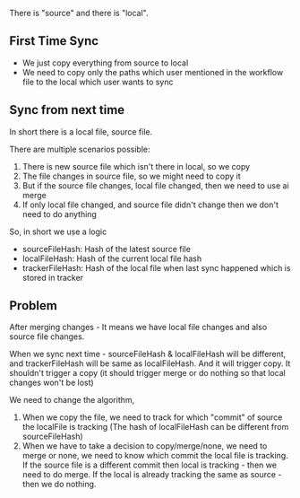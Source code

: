 There is "source" and there is "local".

## First Time Sync

- We just copy everything from source to local
- We need to copy only the paths which user mentioned in the workflow file to the local which user wants to sync

## Sync from next time

In short there is a local file, source file.

There are multiple scenarios possible:

1. There is new source file which isn't there in local, so we copy
2. The file changes in source file, so we might need to copy it
3. But if the source file changes, local file changed, then we need to use ai merge
4. If only local file changed, and source file didn't change then we don't need to do anything

So, in short we use a logic

- sourceFileHash: Hash of the latest source file
- localFileHash: Hash of the current local file hash
- trackerFileHash: Hash of the local file when last sync happened which is stored in tracker

## Problem

After merging changes - It means we have local file changes and also source file changes.

When we sync next time - sourceFileHash & localFileHash will be different, and trackerFileHash will be same as localFileHash. And it will trigger copy. It shouldn't trigger a copy (it should trigger merge or do nothing so that local changes won't be lost)

We need to change the algorithm,

1. When we copy the file, we need to track for which "commit" of source the localFile is tracking (The hash of localFileHash can be different from sourceFileHash)
2. When we have to take a decision to copy/merge/none, we need to merge or none, we need to know which commit the local file is tracking. If the source file is a different commit then local is tracking - then we need to do merge. If the local is already tracking the same as source - then we do nothing.
